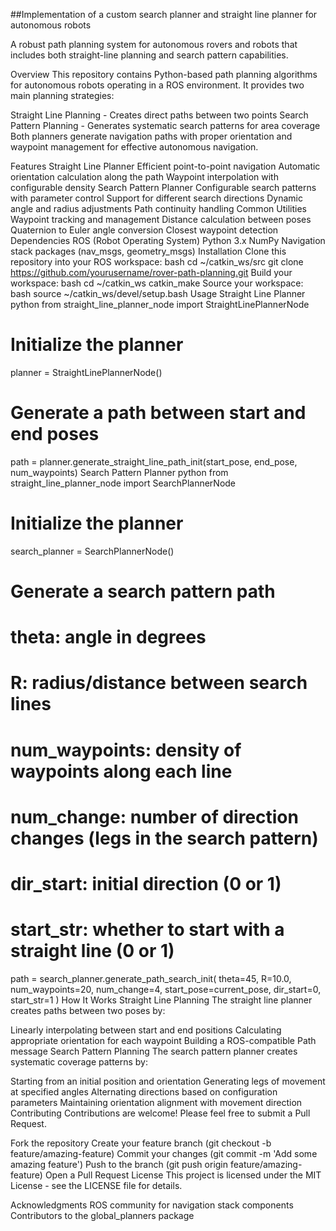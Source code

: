 ##Implementation of a custom search planner and straight line planner for autonomous robots  

A robust path planning system for autonomous rovers and robots that includes both straight-line planning and search pattern capabilities.

Overview
This repository contains Python-based path planning algorithms for autonomous robots operating in a ROS environment. It provides two main planning strategies:

Straight Line Planning - Creates direct paths between two points
Search Pattern Planning - Generates systematic search patterns for area coverage
Both planners generate navigation paths with proper orientation and waypoint management for effective autonomous navigation.

Features
Straight Line Planner
Efficient point-to-point navigation
Automatic orientation calculation along the path
Waypoint interpolation with configurable density
Search Pattern Planner
Configurable search patterns with parameter control
Support for different search directions
Dynamic angle and radius adjustments
Path continuity handling
Common Utilities
Waypoint tracking and management
Distance calculation between poses
Quaternion to Euler angle conversion
Closest waypoint detection
Dependencies
ROS (Robot Operating System)
Python 3.x
NumPy
Navigation stack packages (nav_msgs, geometry_msgs)
Installation
Clone this repository into your ROS workspace:
bash
cd ~/catkin_ws/src
git clone https://github.com/yourusername/rover-path-planning.git
Build your workspace:
bash
cd ~/catkin_ws
catkin_make
Source your workspace:
bash
source ~/catkin_ws/devel/setup.bash
Usage
Straight Line Planner
python
from straight_line_planner_node import StraightLinePlannerNode

# Initialize the planner
planner = StraightLinePlannerNode()

# Generate a path between start and end poses
path = planner.generate_straight_line_path_init(start_pose, end_pose, num_waypoints)
Search Pattern Planner
python
from straight_line_planner_node import SearchPlannerNode

# Initialize the planner
search_planner = SearchPlannerNode()

# Generate a search pattern path
# theta: angle in degrees
# R: radius/distance between search lines
# num_waypoints: density of waypoints along each line
# num_change: number of direction changes (legs in the search pattern)
# dir_start: initial direction (0 or 1)
# start_str: whether to start with a straight line (0 or 1)
path = search_planner.generate_path_search_init(
    theta=45,
    R=10.0,
    num_waypoints=20,
    num_change=4,
    start_pose=current_pose,
    dir_start=0,
    start_str=1
)
How It Works
Straight Line Planning
The straight line planner creates paths between two poses by:

Linearly interpolating between start and end positions
Calculating appropriate orientation for each waypoint
Building a ROS-compatible Path message
Search Pattern Planning
The search pattern planner creates systematic coverage patterns by:

Starting from an initial position and orientation
Generating legs of movement at specified angles
Alternating directions based on configuration parameters
Maintaining orientation alignment with movement direction
Contributing
Contributions are welcome! Please feel free to submit a Pull Request.

Fork the repository
Create your feature branch (git checkout -b feature/amazing-feature)
Commit your changes (git commit -m 'Add some amazing feature')
Push to the branch (git push origin feature/amazing-feature)
Open a Pull Request
License
This project is licensed under the MIT License - see the LICENSE file for details.

Acknowledgments
ROS community for navigation stack components
Contributors to the global_planners package

